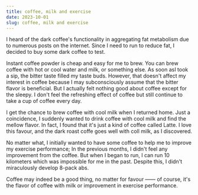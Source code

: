 ```yaml
---
title: coffee, milk and exercise
date: 2023-10-01
slug: coffee, milk and exercise
---
```


I heard of the dark coffee's functionality in aggregating fat metabolism due to numerous posts on the internet. Since I need to run to reduce fat, I decided to buy some dark coffee to test.

Instant coffee powder is cheap and easy for me to brew. You can brew coffee with hot or cool water and milk, or something else. As soon asI took a sip, the bitter taste filled my taste buds.  However, that doesn't affect my interest in coffee because I may subconsciously assume that the bitter flavor is beneficial. But I actually felt nothing good about coffee except for the sleepy. I don't feel the refreshing effect of coffee but still continue to take a cup of coffee every day.

I get the chance to brew coffee with cool milk when I returned home. Just a coincidence, I suddenly wanted to drink coffee with cool milk and find the mellow flavor. In fact, I found that it's just a kind of coffee called Latte. I love this favour, and the dark roast coffe goes well with coll milk, as I discovered.

No matter what,  I initially wanted to have some coffee to help me to improve my exercise performance; In the previous months, I didn't feel any improvement from the coffee. But when I began to run, I can run 10 kilometers which was impossible for me in the past. Despite this,  I didn't miraculously develop 8-pack abs.

Coffee may indeed be  a good thing, no matter for favour —— of course, it's the flavor of coffee with milk or improvement in exercise performance.
